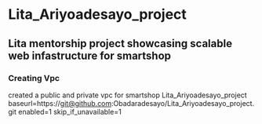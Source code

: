 # Lita_Ariyoadesayo_project
## Lita mentorship project showcasing scalable web infastructure for smartshop
### Creating Vpc
created a public and private vpc for smartshop
Lita_Ariyoadesayo_project
baseurl=https://git@github.com:Obadaradesayo/Lita_Ariyoadesayo_project.git
enabled=1
skip_if_unavailable=1
